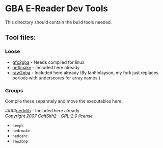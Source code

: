 # GBA E-Reader Dev Tools

This directory should contain the build tools needed.

## Tool files:

### Loose

 - [gfx2gba](https://www.gbadev.org/tools.php?showinfo=142)  - Needs compiled for linux
 - [neflmake](https://github.com/AkBKukU/e-reader-dev/tree/main/tools/neflmake) - Included here already
 - [raw2gba](https://github.com/AkBKukU/raw2gba) - Included here already (By IanFinlayson, my fork just replaces periods with underscores for array names.)

### Groups
Compile these separately and move the executables here.

####[nedclib](https://github.com/breadbored/nedclib) - Included here already  
*Copyright 2007 CaitSith2 - GPL-2.0 license*

- `nevpk`
- `nedcmake`
- `nedcenc`
- `raw2bmp`